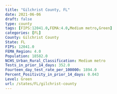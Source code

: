 ```yaml
---
title: "Gilchrist County, FL"
date: 2021-06-06
draft: false
type: county
tags: [FIPS:12041.0,FEMA:4.0,Medium metro,Green]
categories: [FL]
County: Gilchrist County
State: FL
FIPS: 12041.0
FEMA_Region: 4.0
Population: 18582.0
NCHS_Urban_Rural_Classification: Medium metro
Tests_in_prior_14_days: 352.0
Fourteen_day_test_rate_per_100000: 1894.0
Percent_Positivity_in_prior_14_days: 0.043
Level: Green
url: /states/FL/gilchrist-county
---
```



